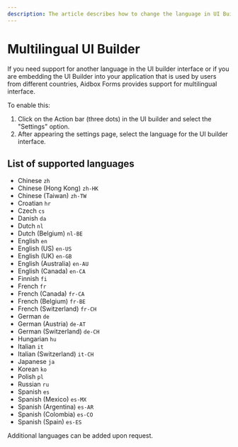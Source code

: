 ```yaml
---
description: The article describes how to change the language in UI Builder
---
```


# Multilingual UI Builder

If you need support for another language in the UI builder interface or if you are embedding the UI Builder into your application that is used by users from different countries, Aidbox Forms provides support for multilingual interface.

To enable this:

1. Click on the Action bar (three dots) in the UI builder and select the "Settings" option.
2. After appearing the settings page, select the language for the UI builder interface.

## List of supported languages

* Chinese `zh`
* Chinese (Hong Kong) `zh-HK`
* Chinese (Taiwan) `zh-TW`
* Croatian `hr`
* Czech `cs`
* Danish `da`
* Dutch `nl`
* Dutch (Belgium) `nl-BE`
* English `en`
* English (US) `en-US`
* English (UK) `en-GB`
* English (Australia) `en-AU`
* English (Canada) `en-CA`
* Finnish `fi`
* French `fr`
* French (Canada) `fr-CA`
* French (Belgium) `fr-BE`
* French (Switzerland) `fr-CH`
* German `de`
* German (Austria) `de-AT`
* German (Switzerland) `de-CH`
* Hungarian `hu`
* Italian `it`
* Italian (Switzerland) `it-CH`
* Japanese `ja`
* Korean `ko`
* Polish `pl`
* Russian `ru`
* Spanish `es`
* Spanish (Mexico) `es-MX`
* Spanish (Argentina) `es-AR`
* Spanish (Colombia) `es-CO`
* Spanish (Spain) `es-ES`

Additional languages can be added upon request.
